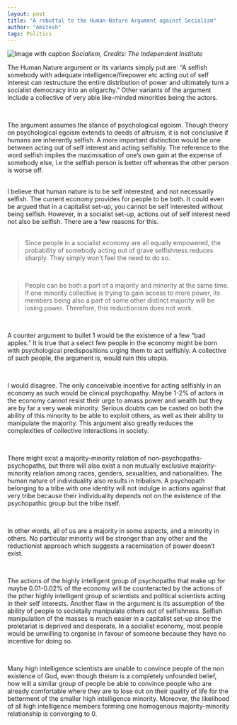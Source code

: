 ```yaml
---
layout: post
title: "A rebuttal to the Human-Nature Argument against Socialism"
author: "Amitesh"
tags: Politics
---
```

![Image with caption](http://www.independent.org/images/article_featured/2020/socialism_flag_1200x675.png)
_Socialism, Credits: The Independent Institute_
<br>

The Human Nature argument or its variants simply put are:
“A selfish somebody with adequate intelligence/firepower etc acting out of self interest can restructure the entire distribution of power and ultimately turn a socialist democracy into an oligarchy.” Other variants of the argument include a collective of very able like-minded minorities being the actors.

<br> 

The argument assumes the stance of psychological egoism. Though theory on psychological egoism extends to deeds of altruism, it is not conclusive if humans are inherently selfish. A more important distinction would be one between acting out of self interest and acting selfishly. The reference to the word selfish implies the maximisation of one’s own gain at the expense of somebody else, i.e the selfish person is better off whereas the other person is worse off.
<br> 
<br>

I believe that human nature is to be self interested, and not necessarily selfish. The current economy provides for people to be both. It could even be argued that in a capitalist set-up, you cannot be self interested without being selfish. However, in a socialist set-up, actions out of self interest need not also be selfish. There are a few reasons for this.
<br>
<br>
> Since people in a socialist economy are all equally empowered, the probability of somebody acting out of grave selfishness reduces sharply. They simply won’t feel the need to do so.

<br>

> People can be both a part of a majority and minority at the same time. If one minority collective is trying to gain access to more power, its members being also a part of some other distinct majority will be losing power. Therefore, this reductionism does not work.

<br>

A counter argument to bullet 1 would be the existence of a few “bad apples.” It is true that a select few people in the economy might be born with psychological predispositions urging them to act selfishly. A collective of such people, the argument is, would ruin this utopia.

<br>

I would disagree. The only conceivable incentive for acting selfishly in an economy as such would be clinical psychopathy. Maybe 1-2% of actors in the economy cannot resist their urge to amass power and wealth but they are by far a very weak minority. Serious doubts can be casted on both the ability of this minority to be able to exploit others, as well as their ability to manipulate the majority. This argument also greatly reduces the complexities of collective interactions in society. 

<br>

There might exist a majority-minority relation of non-psychopaths-psychopaths, but there will also exist a non mutually exclusive majority-minority relation among races, genders, sexualities, and nationalities. The human nature of individuality also results in tribalism. A psychopath belonging to a tribe with one identity will not indulge in actions against that very tribe because their individuality depends not on the existence of the psychopathic group but the tribe itself.

<br>

In other words, all of us are a majority in some aspects, and a minority in others. No particular minority will be stronger than any other and the reductionist approach which suggests a racemisation of power doesn’t exist. 

<br>

The actions of the highly intelligent group of psychopaths that make up for maybe 0.01-0.02% of the economy will be counteracted by the actions of the pther highly intelligent group of scientists and political scientists acting in their self interests. Another flaw in the argument is its assumption of the ability of people to societally manipulate others out of selfishness. Selfish manipulation of the masses is much easier in a capitalist set-up since the proletariat is deprived and desperate. In a socialist economy, most people would be unwilling to organise in favour of someone because they have no incentive for doing so. 

<br>

Many high intelligence scientists are unable to convince people of the non existence of God, even though theism is a completely unfounded belief, how will a similar group of people be able to convince people who are already comfortable where they are to lose out on their quality of life for the betterment of the smaller high intelligence minority. Moreover, the likelihood of all high intelligence members forming one homogenous majority-minority relationship is converging to 0.

